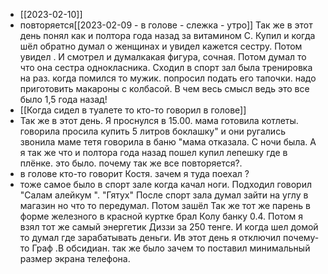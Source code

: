 - [[2023-02-10]]
- повторяется[[2023-02-09 - в голове - слежка - утро]]
Так же в этот день понял как и полтора года назад за витамином С. Купил и когда шёл обратно думал о женщинах и увидел кажется сестру. Потом увидел . И смотрел и думалкакая фигура, сочная. Потом думал то что она сестра однокласника.
Сходил в спорт зал была тренировка на раз. когда помился то мужик.
попросил подать его тапочки. надо приготовить макароны с колбасой. В чем весь смысл ведь это все было 1,5 года назад!
- [[Когда сидел в туалете то кто-то говорил в голове]]
- Так же в этот день.
Я проснулся в 15.00.
мама готовила котлеты.
говорила просила купить
5 литров боклашку" и они ругались
звонила маме тетя говорила в
баню "мама отказала.
С ночи была. А я так же что и
полтора года назад пошел купил
лепешку где  в плёнке.
это было. почему так же все
повторяется?.
- в голове кто-то говорит Костя. зачем я туда поехал ? 
- тоже самое было в спорт зале когда качал ноги. Подходил говорил "Салам алейкум ". "Гятух" 
 После спорт зала думал зайти на углу в магазин но что то передумал. Потом зашёл Так же тот же парень в форме железного  в красной куртке брал Колу банку 0.4. Потом я взял тот же самый энергетик Диззи за 250 тенге. И когда шел домой то думал где зарабатывать деньги. Ив этот день я отключил почему-то Граф .В обсидиан. так же было зачем то поставил минимальный размер экрана телефона.